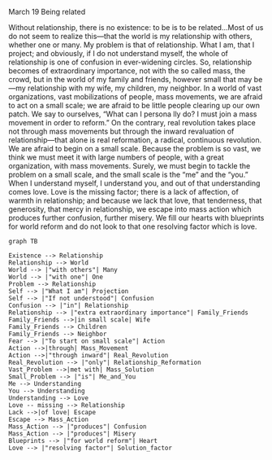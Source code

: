 March 19
Being related

Without relationship, there is no existence: to be is to be related...Most of us do not seem to realize this—that the world is my relationship with others, whether one or many. My problem is that of relationship. What I am, that I project; and obviously, if I do not understand myself, the whole of relationship is one of confusion in ever-widening circles. So, relationship becomes of extraordinary importance, not with the so called mass, the crowd, but in the world of my family and friends, however small that may be—my relationship with my wife, my children, my neighbor. In a world of vast organizations, vast mobilizations of people, mass movements, we are afraid to act on a small scale; we are afraid to be little people clearing up our own patch. We say to ourselves, “What can I persona lly do? I must join a mass movement in order to reform.” On the contrary, real revolution takes place not through mass movements but through the inward revaluation of relationship—that alone is real reformation, a radical, continuous revolution. We are afraid to begin on a small scale. Because the problem is so vast, we think we must meet it with large numbers of people, with a great organization, with mass movements. Surely, we must begin to tackle the problem on a small scale, and the small scale is the “me” and the “you.” When I understand myself, I understand you, and out of that understanding comes love. Love is the missing factor; there is a lack of affection, of warmth in relationship; and because we lack that love, that tenderness, that generosity, that mercy in relationship, we escape into mass action which produces further confusion, further misery. We fill our hearts with blueprints for world reform and do not look to that one resolving factor which is love.
```mermaid
graph TB

Existence --> Relationship
Relationship --> World
World --> |"with others"| Many
World --> |"with one"| One
Problem --> Relationship
Self --> |"What I am"| Projection
Self --> |"If not understood"| Confusion
Confusion --> |"in"| Relationship
Relationship --> |"extra extraordinary importance"| Family_Friends
Family_Friends -->|in small scale| Wife
Family_Friends --> Children
Family_Friends --> Neighbor
Fear --> |"To start on small scale"| Action
Action -->|through| Mass_Movement
Action -->|"through inward"| Real_Revolution
Real_Revolution --> |"only"| Relationship_Reformation
Vast_Problem -->|met with| Mass_Solution
Small_Problem --> |"is"| Me_and_You
Me --> Understanding
You --> Understanding
Understanding --> Love
Love -- missing --> Relationship
Lack -->|of love| Escape
Escape --> Mass_Action
Mass_Action --> |"produces"| Confusion
Mass_Action --> |"produces"| Misery
Blueprints --> |"for world reform"| Heart
Love --> |"resolving factor"| Solution_factor
```